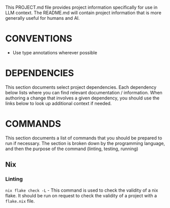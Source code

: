 This PROJECT.md file provides project information specifically for use in LLM context. The README.md will contain project information that is more generally useful for humans and AI.

# CONVENTIONS

- Use type annotations wherever possible

# DEPENDENCIES 

This section documents select project dependencies. Each dependency below lists where you can find relevant documentation / information. When authoring a change that involves a given dependency, you should use the links below to look up additional context if needed.

# COMMANDS 

This section documents a list of commands that you should be prepared to run if necessary. The section is broken down by the programming language, and then the purpose of the command (linting, testing, running) 

## Nix

### Linting

`nix flake check -L` - This command is used to check the validity of a nix flake. It should be run on request to check the validity of a project with a `flake.nix` file. 
